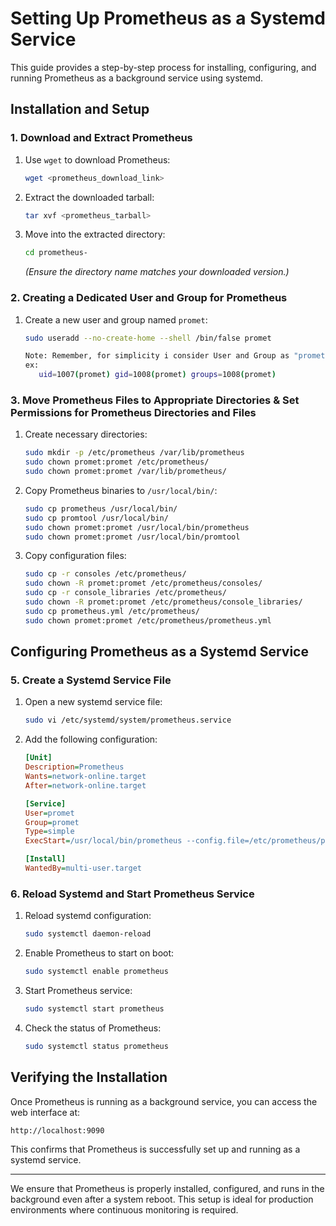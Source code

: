 # Setting Up Prometheus as a Systemd Service

This guide provides a step-by-step process for installing, configuring, and running Prometheus as a background service using systemd.

## Installation and Setup

### 1. Download and Extract Prometheus
1. Use `wget` to download Prometheus:
   ```bash
   wget <prometheus_download_link>
   ```
2. Extract the downloaded tarball:
   ```bash
   tar xvf <prometheus_tarball>
   ```
3. Move into the extracted directory:
   ```bash
   cd prometheus-
   ```
   *(Ensure the directory name matches your downloaded version.)*

### 2. Creating a Dedicated User and Group for Prometheus
1. Create a new user and group named `promet`:
   ```bash
   sudo useradd --no-create-home --shell /bin/false promet

   Note: Remember, for simplicity i consider User and Group as "promet" (throught the page)
   ex:
      uid=1007(promet) gid=1008(promet) groups=1008(promet)
   ```

### 3. Move Prometheus Files to Appropriate Directories &  Set Permissions for Prometheus Directories and Files
1. Create necessary directories:
   ```bash
   sudo mkdir -p /etc/prometheus /var/lib/prometheus
   sudo chown promet:promet /etc/prometheus/
   sudo chown promet:promet /var/lib/prometheus/
   ```
2. Copy Prometheus binaries to `/usr/local/bin/`:
   ```bash
   sudo cp prometheus /usr/local/bin/
   sudo cp promtool /usr/local/bin/
   sudo chown promet:promet /usr/local/bin/prometheus
   sudo chown promet:promet /usr/local/bin/promtool
   ```
3. Copy configuration files:
   ```bash
   sudo cp -r consoles /etc/prometheus/
   sudo chown -R promet:promet /etc/prometheus/consoles/
   sudo cp -r console_libraries /etc/prometheus/
   sudo chown -R promet:promet /etc/prometheus/console_libraries/
   sudo cp prometheus.yml /etc/prometheus/
   sudo chown promet:promet /etc/prometheus/prometheus.yml
   ```

## Configuring Prometheus as a Systemd Service

### 5. Create a Systemd Service File
1. Open a new systemd service file:
   ```bash
   sudo vi /etc/systemd/system/prometheus.service
   ```
2. Add the following configuration:
   ```ini
   [Unit]
   Description=Prometheus
   Wants=network-online.target
   After=network-online.target

   [Service]
   User=promet
   Group=promet
   Type=simple
   ExecStart=/usr/local/bin/prometheus --config.file=/etc/prometheus/prometheus.yml --storage.tsdb.path=/var/lib/prometheus/

   [Install]
   WantedBy=multi-user.target
   ```

### 6. Reload Systemd and Start Prometheus Service
1. Reload systemd configuration:
   ```bash
   sudo systemctl daemon-reload
   ```
2. Enable Prometheus to start on boot:
   ```bash
   sudo systemctl enable prometheus
   ```
3. Start Prometheus service:
   ```bash
   sudo systemctl start prometheus
   ```
4. Check the status of Prometheus:
   ```bash
   sudo systemctl status prometheus
   ```

## Verifying the Installation
Once Prometheus is running as a background service, you can access the web interface at:
```
http://localhost:9090
```

This confirms that Prometheus is successfully set up and running as a systemd service.

---

We ensure that Prometheus is properly installed, configured, and runs in the background even after a system reboot. This setup is ideal for production environments where continuous monitoring is required.

